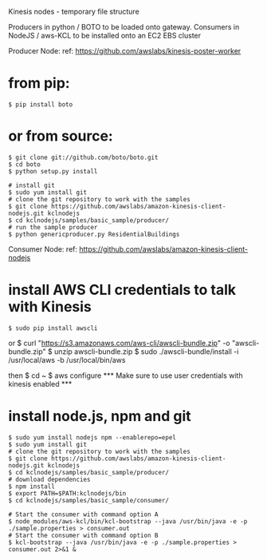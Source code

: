 Kinesis nodes - temporary file structure

Producers in python / BOTO to be loaded onto gateway.
Consumers in NodeJS / aws-KCL to be installed onto an EC2 EBS cluster

Producer Node:
ref: https://github.com/awslabs/kinesis-poster-worker

# from pip:
	$ pip install boto

# or from source:
	$ git clone git://github.com/boto/boto.git
	$ cd boto
	$ python setup.py install

    # install git
    $ sudo yum install git
    # clone the git repository to work with the samples
    $ git clone https://github.com/awslabs/amazon-kinesis-client-nodejs.git kclnodejs
    $ cd kclnodejs/samples/basic_sample/producer/
    # run the sample producer
	$ python genericproducer.py ResidentialBuildings


Consumer Node:
ref: https://github.com/awslabs/amazon-kinesis-client-nodejs
# install AWS CLI credentials to talk with Kinesis
    $ sudo pip install awscli
or
    $ curl "https://s3.amazonaws.com/aws-cli/awscli-bundle.zip" -o "awscli-bundle.zip"
    $ unzip awscli-bundle.zip
    $ sudo ./awscli-bundle/install -i /usr/local/aws -b /usr/local/bin/aws

then
    $ cd ~
    $ aws configure 
    *** Make sure to use user credentials with kinesis enabled *** 

# install node.js, npm and git
    $ sudo yum install nodejs npm --enablerepo=epel
    $ sudo yum install git
    # clone the git repository to work with the samples
    $ git clone https://github.com/awslabs/amazon-kinesis-client-nodejs.git kclnodejs
    $ cd kclnodejs/samples/basic_sample/producer/
    # download dependencies
    $ npm install
    $ export PATH=$PATH:kclnodejs/bin
    $ cd kclnodejs/samples/basic_sample/consumer/

    # Start the consumer with command option A
    $ node_modules/aws-kcl/bin/kcl-bootstrap --java /usr/bin/java -e -p ./sample.properties > consumer.out
    # Start the consumer with command option B
    $ kcl-bootstrap --java /usr/bin/java -e -p ./sample.properties > consumer.out 2>&1 &

